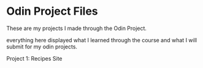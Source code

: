 # Odin Project Files

These are my projects I made through the Odin Project.

everything here displayed what I learned through the course and what I will submit for my odin projects.

Project 1: Recipes Site
